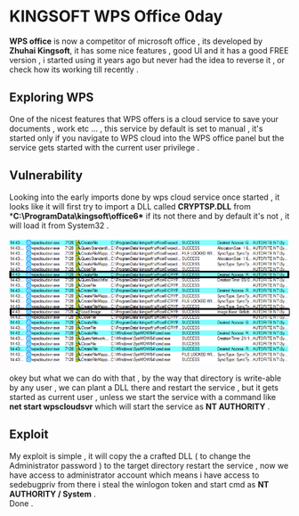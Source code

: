 # KINGSOFT WPS Office 0day 
**WPS office** is now a competitor of microsoft office , its developed by **Zhuhai Kingsoft**, it has some nice features , good UI and it has a good FREE version , i started using it years ago but never had the idea to reverse it , or check how its working till recently .

## Exploring WPS 
One of the nicest features that WPS offers is a cloud service to save your documents , work etc ... , this service by default is set to manual , it's started only if you navigate to WPS cloud into the WPS office panel but the service gets started with the current user privilege . 
## Vulnerability 
Looking into the early imports done by wps cloud service once started , it looks like it will first try to import a DLL called  **CRYPTSP.DLL** from ***C:\ProgramData\kingsoft\office6\*** if its not there and by default it's not , it will load it from System32 . <br/><br/>
<img src="/assets/process_monitor.PNG"/><br/><br/>
okey but what we can do with that , by the way that directory is write-able by any user , we can plant a DLL there and restart the service , but it gets started as current user , unless we start the service with a command like **net start wpscloudsvr** which will start the service as **NT AUTHORITY** . 
## Exploit
My exploit is simple , it will copy the a crafted DLL ( to change the Administrator password ) to the target directory restart the service , now we have access to administrator account which means i have access to sedebugpriv from there i steal the winlogon token and start cmd as **NT AUTHORITY / System** . <br/>
Done . 
